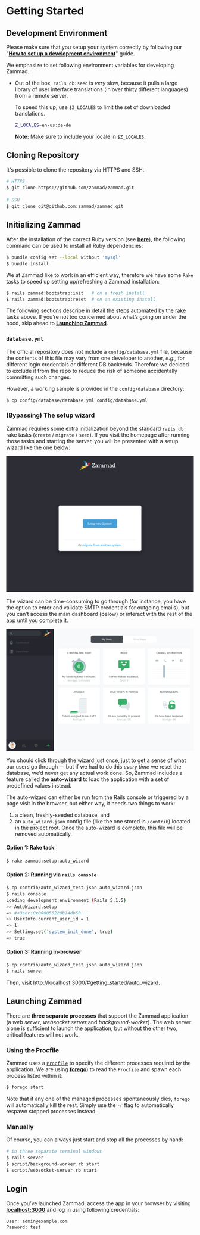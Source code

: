 # Getting Started

## Development Environment

Please make sure that you setup your system correctly by following our "[**How to set up a development environment**](development_environment/index.md)" guide.

We emphasize to set following environment variables for developing Zammad.

* Out of the box, `rails db:seed` is _very_ slow, because it pulls a large library of user interface translations (in over thirty different languages) from a remote server.

  To speed this up, use `$Z_LOCALES` to limit the set of downloaded translations.

  ```sh
  Z_LOCALES=en-us:de-de
  ```

  **Note:** Make sure to include your locale in `$Z_LOCALES`.


## Cloning Repository

It's possible to clone the repository via HTTPS and SSH.

```sh
# HTTPS
$ git clone https://github.com/zammad/zammad.git

# SSH
$ git clone git@github.com:zammad/zammad.git
```

## Initializing Zammad

After the installation of the correct Ruby version (see [**here**](../development_environment/index.md#rvm)), the following command can be used to install all Ruby dependencies:

```sh
$ bundle config set --local without 'mysql'
$ bundle install
```

We at Zammad like to work in an efficient way, therefore we have some `Rake` tasks to speed up setting up/refreshing a Zammad installation:

```sh
$ rails zammad:bootstrap:init   # on a fresh install
$ rails zammad:bootstrap:reset  # on an existing install
```

The following sections describe in detail the steps automated by the rake tasks above. If you’re not too concerned about what’s going on under the hood,
skip ahead to [**Launching Zammad**](#launching-zammad).

### `database.yml`

The official repository does not include a `config/database.yml` file, because the contents of this file may vary from one developer to another, _e.g.,_ for different login credentials or different DB backends. Therefore we decided to exclude it from the repo to reduce the risk of someone accidentally committing such changes.

However, a working sample is provided in the `config/database` directory:

```sh
$ cp config/database/database.yml config/database.yml
```

### (Bypassing) The setup wizard

Zammad requires some extra initialization beyond the standard `rails db:` rake tasks (`create` / `migrate` / `seed`). If you visit the homepage after running those tasks and starting the server, you will be presented with a setup wizard like the one below:

![Zammad Setup Wizard](../images/setup-wizard.png)

The wizard can be time-consuming to go through (for instance, you have the option to enter and validate SMTP credentials for outgoing emails), but you can’t access the main dashboard (below) or interact with the rest of the app until you complete it.

![Zammad Dashboard](../images/dashboard.png)

You should click through the wizard just once, just to get a sense of what our users go through — but if we had to do this _every time_ we reset the database, we’d never get any actual work done. So, Zammad includes a feature called the **auto-wizard** to load the application with a set of predefined values instead.

The auto-wizard can either be run from the Rails console or triggered by a page visit in the browser, but either way, it needs two things to work:

1. a clean, freshly-seeded database, and
2. an `auto_wizard.json` config file (like the one stored in `/contrib`)
   located in the project root. Once the auto-wizard is complete, this file
   will be removed automatically.

#### Option 1: Rake task

```sh
$ rake zammad:setup:auto_wizard
```

#### Option 2: Running via `rails console`

```sh
$ cp contrib/auto_wizard_test.json auto_wizard.json
$ rails console
Loading development environment (Rails 5.1.5)
>> AutoWizard.setup
=> #<User:0x000056220b14db50...
>> UserInfo.current_user_id = 1
=> 1
>> Setting.set('system_init_done', true)
=> true
```

#### Option 3: Running in-browser

```sh
$ cp contrib/auto_wizard_test.json auto_wizard.json
$ rails server
```

Then, visit <http://localhost:3000/#getting_started/auto_wizard>.

## Launching Zammad

There are **three separate processes** that support the Zammad application (a _web server_, _websocket server_ and _background-worker_). The web server alone is sufficient to launch the application, but without the other two, critical
features will not work.

### Using the Procfile

Zammad uses a [`Procfile`](https://devcenter.heroku.com/articles/procfile) to specify the different processes required by the application. We are using [**forego**](https://github.com/ddollar/forego)) to read the `Procfile` and spawn each process listed within it:

```sh
$ forego start
```

Note that if any one of the managed processes spontaneously dies, `forego` will automatically kill the rest. Simply use  the `-r` flag to automatically respawn stopped processes instead.

### Manually

Of course, you can always just start and stop all the processes by hand:

```sh
# in three separate terminal windows
$ rails server
$ script/background-worker.rb start
$ script/websocket-server.rb start
```

## Login

Once you’ve launched Zammad, access the app in your browser by visiting [**localhost:3000**](http://localhost:3000) and log in using following credentials:

```
User: admin@example.com
Pasword: test
```
